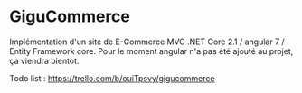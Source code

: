 # GiguCommerce

Implémentation d'un site de E-Commerce MVC .NET Core 2.1 / angular 7 / Entity Framework core.
Pour le moment angular n'a pas été ajouté au projet, ça viendra bientot.

Todo list : 
https://trello.com/b/ouiTpsvy/gigucommerce

